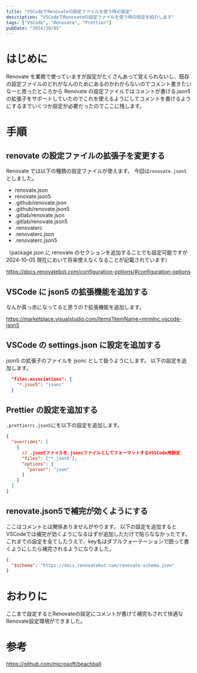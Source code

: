 ```yaml
---
title: "VSCodeでRenovateの設定ファイルを使う時の設定"
description: "VSCodeでRenovateの設定ファイルを使う時の設定を紹介します"
tags: ["VSCode", "Renovate", "Prettier"]
pubDate: "2024/10/05"
---
```


# はじめに

Renovate を業務で使っていますが設定がたくさんあって覚えられないし、既存の設定ファイルのどれがなんのためにあるのかわからないのでコメント書きたいなーと思ったところから Renovate の設定ファイルではコメントが書ける.json5 の拡張子をサポートしていたのでこれを使えるようにしてコメントを書けるようにするまでいくつか設定が必要だったのでここに残します。

# 手順

## renovate の設定ファイルの拡張子を変更する

Renovate では以下の種類の設定ファイルが使えます。
今回は`renovate.json5`としました。

- renovate.json
- renovate.json5
- .github/renovate.json
- .github/renovate.json5
- .gitlab/renovate.json
- .gitlab/renovate.json5
- .renovaterc
- .renovaterc.json
- .renovaterc.json5

（package.json に renovate のセクションを追加することでも設定可能ですが 2024-10-05 現在において将来使えなくなることが記載されています）

https://docs.renovatebot.com/configuration-options/#configuration-options

## VSCode に json5 の拡張機能を追加する

なんか真っ赤になってると思うので拡張機能を追加します。

https://marketplace.visualstudio.com/items?itemName=mrmlnc.vscode-json5

## VSCode の settings.json に設定を追加する

json5 の拡張子のファイルを jsonc として扱うようにします。
以下の設定を追加します。

```json
  "files.associations": {
    "*.json5": "jsonc"
  }
```

## Prettier の設定を追加する

`.prettierrc.json5`にを以下の設定を追加します。

```json
{
  "overrides": [
    {
      // .json5ファイルを.jsoncファイルとしてフォーマットするVSSCode用設定
      "files": ["*.json5"],
      "options": {
        "parser": "json"
      }
    }
  ]
}
```

## renovate.json5で補完が効くようにする

ここはコメントとは関係ありませんがやります。
以下の設定を追加するとVSCodeでは補完が効くようになるはずが追加しただけで貼らななかったです。
これまでの設定を全てしたうえで、key名はダブルクォーテーションで囲って書くようにしたら補完されるようになりました。

```json
{
  "$schema": "https://docs.renovatebot.com/renovate-schema.json"
}
```

# おわりに

ここまで設定するとRenovateの設定にコメントが書けて補完もされて快適なRenovate設定環境ができました。

# 参考

https://github.com/microsoft/beachball




